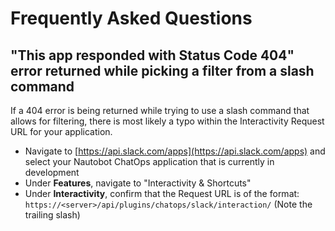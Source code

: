 # Frequently Asked Questions

## "This app responded with Status Code 404" error returned while picking a filter from a slash command

If a 404 error is being returned while trying to use a slash command that allows for filtering, there is most likely a typo within the Interactivity Request URL for your application.

- Navigate to [https://api.slack.com/apps](https://api.slack.com/apps) and select your Nautobot ChatOps application that is currently in development
- Under **Features**, navigate to "Interactivity & Shortcuts"
- Under **Interactivity**, confirm that the Request URL is of the format: `https://<server>/api/plugins/chatops/slack/interaction/` (Note the trailing slash)
